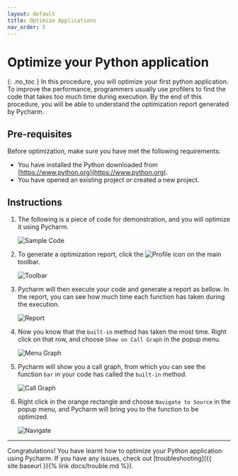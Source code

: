 ```yaml
---
layout: default
title: Optimize Applications
nav_order: 5
---
```


# Optimize your Python application
{: .no_toc }
In this procedure, you will optimize your first python application. To improve the performance, programmers usually use profilers to find the code that takes too much time during execution. By the end of this procedure, you will be able to understand the optimization report generated by Pycharm.

## Pre-requisites
Before optimization, make sure you have met the following requirements:
* You have installed the Python downloaded from [https://www.python.org](https://www.python.org).
* You have opened an existing project or created a new project.

## Instructions
1. The following is a piece of code for demonstration, and you will optimize it using Pycharm.

    ![Sample Code](../../assets/images/docs/profile/code.png "Sample Code")

2. To generate a optimization report, click the ![Profile](../../assets/images/docs/profile/icon.png "Profile") icon on the main toolbar.

    ![Toolbar](../../assets/images/docs/profile/toolbar.png "Toolbar")

3. Pycharm will then execute your code and generate a report as bellow. In the report, you can see how much time each function has taken during the execution.

    ![Report](../../assets/images/docs/profile/report.png "Report")

4. Now you know that the ```built-in``` method has taken the most time. Right click on that row, and choose ```Show on Call Graph``` in the popup menu.

    ![Menu Graph](../../assets/images/docs/profile/menu_graph.png "Menu Graph")

5. Pycharm will show you a call graph, from which you can see the function ```bar``` in your code has called the ```built-in``` method.

    ![Call Graph](../../assets/images/docs/profile/call_graph.png "Call Graph")

6. Right click in the orange rectangle and choose ```Navigate to Source``` in the popup menu, and Pycharm will bring you to the function to be optimized.

    ![Navigate](../../assets/images/docs/profile/menu_nav.png "Navigate")

---
Congratulations! You have learnt how to optimize your Python application using Pycharm. If you have any issues, check out [troubleshooting]({{ site.baseurl }}{% link docs/trouble.md %}).
